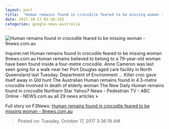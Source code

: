 ```yaml
---
layout: post
title:  "Human remains found in crocodile feared to be missing woman - 9news.com.au"
date: 2017-10-17 03:36:19Z
categories: google-news-australia
---
```


![Human remains found in crocodile feared to be missing woman - 9news.com.au](https://cf-images.ap-southeast-2.prod.boltdns.net/v1/static/664969388001/5e78f45f-611a-40df-943b-d771a38c99d5/645a2d22-8b35-452a-b3ef-9c243fd3c364/640x360/match/image.jpg)

Inquirer.net Human remains found in crocodile feared to be missing woman 9news.com.au Human remains believed to belong to a 79-year-old woman have been found inside a four-metre crocodile. Anne Cameron was last seen going for a walk near her Port Douglas aged care facility in North Queensland last Tuesday. Department of Environment ... Killer croc gave itself away in Qld hunt The Australian Human remains found in 4.3-metre crocodile involved in death of elderly woman The New Daily Human remains found in crocodile Northern Star Yahoo7 News - Pedestrian TV - ABC Online - NEWS.com.au all 29 news articles »


Full story on F3News: [Human remains found in crocodile feared to be missing woman - 9news.com.au](http://www.f3nws.com/n/cYajVB)

> Posted on: Tuesday, October 17, 2017 3:36:19 AM

